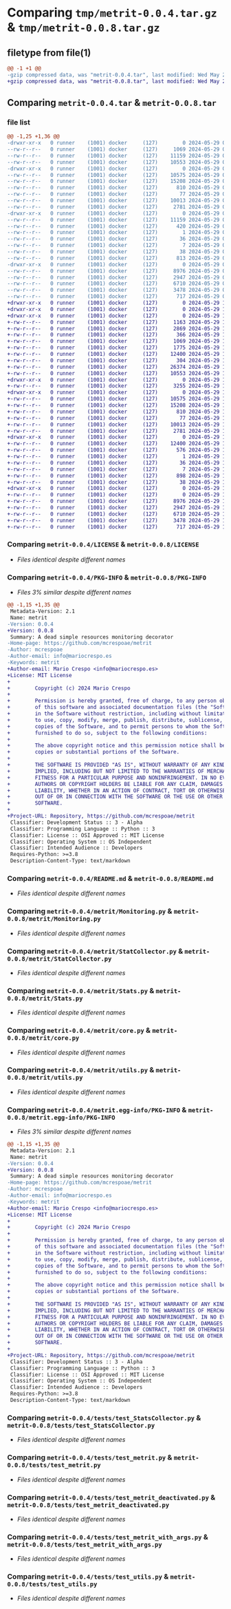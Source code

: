 # Comparing `tmp/metrit-0.0.4.tar.gz` & `tmp/metrit-0.0.8.tar.gz`

## filetype from file(1)

```diff
@@ -1 +1 @@
-gzip compressed data, was "metrit-0.0.4.tar", last modified: Wed May 29 09:56:11 2024, max compression
+gzip compressed data, was "metrit-0.0.8.tar", last modified: Wed May 29 15:05:55 2024, max compression
```

## Comparing `metrit-0.0.4.tar` & `metrit-0.0.8.tar`

### file list

```diff
@@ -1,25 +1,36 @@
-drwxr-xr-x   0 runner    (1001) docker     (127)        0 2024-05-29 09:56:11.479851 metrit-0.0.4/
--rw-r--r--   0 runner    (1001) docker     (127)     1069 2024-05-29 09:56:06.000000 metrit-0.0.4/LICENSE
--rw-r--r--   0 runner    (1001) docker     (127)    11159 2024-05-29 09:56:11.479851 metrit-0.0.4/PKG-INFO
--rw-r--r--   0 runner    (1001) docker     (127)    10553 2024-05-29 09:56:06.000000 metrit-0.0.4/README.md
-drwxr-xr-x   0 runner    (1001) docker     (127)        0 2024-05-29 09:56:11.479851 metrit-0.0.4/metrit/
--rw-r--r--   0 runner    (1001) docker     (127)    10575 2024-05-29 09:56:06.000000 metrit-0.0.4/metrit/Monitoring.py
--rw-r--r--   0 runner    (1001) docker     (127)    15208 2024-05-29 09:56:06.000000 metrit-0.0.4/metrit/StatCollector.py
--rw-r--r--   0 runner    (1001) docker     (127)      810 2024-05-29 09:56:06.000000 metrit-0.0.4/metrit/Stats.py
--rw-r--r--   0 runner    (1001) docker     (127)       77 2024-05-29 09:56:06.000000 metrit-0.0.4/metrit/__init__.py
--rw-r--r--   0 runner    (1001) docker     (127)    10013 2024-05-29 09:56:06.000000 metrit-0.0.4/metrit/core.py
--rw-r--r--   0 runner    (1001) docker     (127)     2781 2024-05-29 09:56:06.000000 metrit-0.0.4/metrit/utils.py
-drwxr-xr-x   0 runner    (1001) docker     (127)        0 2024-05-29 09:56:11.479851 metrit-0.0.4/metrit.egg-info/
--rw-r--r--   0 runner    (1001) docker     (127)    11159 2024-05-29 09:56:11.000000 metrit-0.0.4/metrit.egg-info/PKG-INFO
--rw-r--r--   0 runner    (1001) docker     (127)      420 2024-05-29 09:56:11.000000 metrit-0.0.4/metrit.egg-info/SOURCES.txt
--rw-r--r--   0 runner    (1001) docker     (127)        1 2024-05-29 09:56:11.000000 metrit-0.0.4/metrit.egg-info/dependency_links.txt
--rw-r--r--   0 runner    (1001) docker     (127)       36 2024-05-29 09:56:11.000000 metrit-0.0.4/metrit.egg-info/requires.txt
--rw-r--r--   0 runner    (1001) docker     (127)        7 2024-05-29 09:56:11.000000 metrit-0.0.4/metrit.egg-info/top_level.txt
--rw-r--r--   0 runner    (1001) docker     (127)       38 2024-05-29 09:56:11.479851 metrit-0.0.4/setup.cfg
--rw-r--r--   0 runner    (1001) docker     (127)      813 2024-05-29 09:56:08.000000 metrit-0.0.4/setup.py
-drwxr-xr-x   0 runner    (1001) docker     (127)        0 2024-05-29 09:56:11.479851 metrit-0.0.4/tests/
--rw-r--r--   0 runner    (1001) docker     (127)     8976 2024-05-29 09:56:06.000000 metrit-0.0.4/tests/test_StatsCollector.py
--rw-r--r--   0 runner    (1001) docker     (127)     2947 2024-05-29 09:56:06.000000 metrit-0.0.4/tests/test_metrit.py
--rw-r--r--   0 runner    (1001) docker     (127)     6710 2024-05-29 09:56:06.000000 metrit-0.0.4/tests/test_metrit_deactivated.py
--rw-r--r--   0 runner    (1001) docker     (127)     3478 2024-05-29 09:56:06.000000 metrit-0.0.4/tests/test_metrit_with_args.py
--rw-r--r--   0 runner    (1001) docker     (127)      717 2024-05-29 09:56:06.000000 metrit-0.0.4/tests/test_utils.py
+drwxr-xr-x   0 runner    (1001) docker     (127)        0 2024-05-29 15:05:55.336684 metrit-0.0.8/
+drwxr-xr-x   0 runner    (1001) docker     (127)        0 2024-05-29 15:05:55.332684 metrit-0.0.8/.github/
+drwxr-xr-x   0 runner    (1001) docker     (127)        0 2024-05-29 15:05:55.332684 metrit-0.0.8/.github/workflows/
+-rw-r--r--   0 runner    (1001) docker     (127)     1163 2024-05-29 15:05:49.000000 metrit-0.0.8/.github/workflows/push_to_main.yml
+-rw-r--r--   0 runner    (1001) docker     (127)     2869 2024-05-29 15:05:49.000000 metrit-0.0.8/.github/workflows/pypi_release.yml
+-rw-r--r--   0 runner    (1001) docker     (127)      366 2024-05-29 15:05:49.000000 metrit-0.0.8/.gitignore
+-rw-r--r--   0 runner    (1001) docker     (127)     1069 2024-05-29 15:05:49.000000 metrit-0.0.8/LICENSE
+-rw-r--r--   0 runner    (1001) docker     (127)     1775 2024-05-29 15:05:49.000000 metrit-0.0.8/Makefile
+-rw-r--r--   0 runner    (1001) docker     (127)    12400 2024-05-29 15:05:55.336684 metrit-0.0.8/PKG-INFO
+-rw-r--r--   0 runner    (1001) docker     (127)      304 2024-05-29 15:05:49.000000 metrit-0.0.8/Pipfile
+-rw-r--r--   0 runner    (1001) docker     (127)    26374 2024-05-29 15:05:49.000000 metrit-0.0.8/Pipfile.lock
+-rw-r--r--   0 runner    (1001) docker     (127)    10553 2024-05-29 15:05:49.000000 metrit-0.0.8/README.md
+drwxr-xr-x   0 runner    (1001) docker     (127)        0 2024-05-29 15:05:55.332684 metrit-0.0.8/examples/
+-rw-r--r--   0 runner    (1001) docker     (127)     3255 2024-05-29 15:05:49.000000 metrit-0.0.8/examples/examples.py
+drwxr-xr-x   0 runner    (1001) docker     (127)        0 2024-05-29 15:05:55.336684 metrit-0.0.8/metrit/
+-rw-r--r--   0 runner    (1001) docker     (127)    10575 2024-05-29 15:05:49.000000 metrit-0.0.8/metrit/Monitoring.py
+-rw-r--r--   0 runner    (1001) docker     (127)    15208 2024-05-29 15:05:49.000000 metrit-0.0.8/metrit/StatCollector.py
+-rw-r--r--   0 runner    (1001) docker     (127)      810 2024-05-29 15:05:49.000000 metrit-0.0.8/metrit/Stats.py
+-rw-r--r--   0 runner    (1001) docker     (127)       77 2024-05-29 15:05:49.000000 metrit-0.0.8/metrit/__init__.py
+-rw-r--r--   0 runner    (1001) docker     (127)    10013 2024-05-29 15:05:49.000000 metrit-0.0.8/metrit/core.py
+-rw-r--r--   0 runner    (1001) docker     (127)     2781 2024-05-29 15:05:49.000000 metrit-0.0.8/metrit/utils.py
+drwxr-xr-x   0 runner    (1001) docker     (127)        0 2024-05-29 15:05:55.336684 metrit-0.0.8/metrit.egg-info/
+-rw-r--r--   0 runner    (1001) docker     (127)    12400 2024-05-29 15:05:55.000000 metrit-0.0.8/metrit.egg-info/PKG-INFO
+-rw-r--r--   0 runner    (1001) docker     (127)      576 2024-05-29 15:05:55.000000 metrit-0.0.8/metrit.egg-info/SOURCES.txt
+-rw-r--r--   0 runner    (1001) docker     (127)        1 2024-05-29 15:05:55.000000 metrit-0.0.8/metrit.egg-info/dependency_links.txt
+-rw-r--r--   0 runner    (1001) docker     (127)       36 2024-05-29 15:05:55.000000 metrit-0.0.8/metrit.egg-info/requires.txt
+-rw-r--r--   0 runner    (1001) docker     (127)        7 2024-05-29 15:05:55.000000 metrit-0.0.8/metrit.egg-info/top_level.txt
+-rw-r--r--   0 runner    (1001) docker     (127)      898 2024-05-29 15:05:49.000000 metrit-0.0.8/pyproject.toml
+-rw-r--r--   0 runner    (1001) docker     (127)       38 2024-05-29 15:05:55.336684 metrit-0.0.8/setup.cfg
+drwxr-xr-x   0 runner    (1001) docker     (127)        0 2024-05-29 15:05:55.336684 metrit-0.0.8/tests/
+-rw-r--r--   0 runner    (1001) docker     (127)        0 2024-05-29 15:05:49.000000 metrit-0.0.8/tests/__init__.py
+-rw-r--r--   0 runner    (1001) docker     (127)     8976 2024-05-29 15:05:49.000000 metrit-0.0.8/tests/test_StatsCollector.py
+-rw-r--r--   0 runner    (1001) docker     (127)     2947 2024-05-29 15:05:49.000000 metrit-0.0.8/tests/test_metrit.py
+-rw-r--r--   0 runner    (1001) docker     (127)     6710 2024-05-29 15:05:49.000000 metrit-0.0.8/tests/test_metrit_deactivated.py
+-rw-r--r--   0 runner    (1001) docker     (127)     3478 2024-05-29 15:05:49.000000 metrit-0.0.8/tests/test_metrit_with_args.py
+-rw-r--r--   0 runner    (1001) docker     (127)      717 2024-05-29 15:05:49.000000 metrit-0.0.8/tests/test_utils.py
```

### Comparing `metrit-0.0.4/LICENSE` & `metrit-0.0.8/LICENSE`

 * *Files identical despite different names*

### Comparing `metrit-0.0.4/PKG-INFO` & `metrit-0.0.8/PKG-INFO`

 * *Files 3% similar despite different names*

```diff
@@ -1,15 +1,35 @@
 Metadata-Version: 2.1
 Name: metrit
-Version: 0.0.4
+Version: 0.0.8
 Summary: A dead simple resources monitoring decorator
-Home-page: https://github.com/mcrespoae/metrit
-Author: mcrespoae
-Author-email: info@mariocrespo.es
-Keywords: metrit
+Author-email: Mario Crespo <info@mariocrespo.es>
+License: MIT License
+        
+        Copyright (c) 2024 Mario Crespo
+        
+        Permission is hereby granted, free of charge, to any person obtaining a copy
+        of this software and associated documentation files (the "Software"), to deal
+        in the Software without restriction, including without limitation the rights
+        to use, copy, modify, merge, publish, distribute, sublicense, and/or sell
+        copies of the Software, and to permit persons to whom the Software is
+        furnished to do so, subject to the following conditions:
+        
+        The above copyright notice and this permission notice shall be included in all
+        copies or substantial portions of the Software.
+        
+        THE SOFTWARE IS PROVIDED "AS IS", WITHOUT WARRANTY OF ANY KIND, EXPRESS OR
+        IMPLIED, INCLUDING BUT NOT LIMITED TO THE WARRANTIES OF MERCHANTABILITY,
+        FITNESS FOR A PARTICULAR PURPOSE AND NONINFRINGEMENT. IN NO EVENT SHALL THE
+        AUTHORS OR COPYRIGHT HOLDERS BE LIABLE FOR ANY CLAIM, DAMAGES OR OTHER
+        LIABILITY, WHETHER IN AN ACTION OF CONTRACT, TORT OR OTHERWISE, ARISING FROM,
+        OUT OF OR IN CONNECTION WITH THE SOFTWARE OR THE USE OR OTHER DEALINGS IN THE
+        SOFTWARE.
+        
+Project-URL: Repository, https://github.com/mcrespoae/metrit
 Classifier: Development Status :: 3 - Alpha
 Classifier: Programming Language :: Python :: 3
 Classifier: License :: OSI Approved :: MIT License
 Classifier: Operating System :: OS Independent
 Classifier: Intended Audience :: Developers
 Requires-Python: >=3.8
 Description-Content-Type: text/markdown
```

### Comparing `metrit-0.0.4/README.md` & `metrit-0.0.8/README.md`

 * *Files identical despite different names*

### Comparing `metrit-0.0.4/metrit/Monitoring.py` & `metrit-0.0.8/metrit/Monitoring.py`

 * *Files identical despite different names*

### Comparing `metrit-0.0.4/metrit/StatCollector.py` & `metrit-0.0.8/metrit/StatCollector.py`

 * *Files identical despite different names*

### Comparing `metrit-0.0.4/metrit/Stats.py` & `metrit-0.0.8/metrit/Stats.py`

 * *Files identical despite different names*

### Comparing `metrit-0.0.4/metrit/core.py` & `metrit-0.0.8/metrit/core.py`

 * *Files identical despite different names*

### Comparing `metrit-0.0.4/metrit/utils.py` & `metrit-0.0.8/metrit/utils.py`

 * *Files identical despite different names*

### Comparing `metrit-0.0.4/metrit.egg-info/PKG-INFO` & `metrit-0.0.8/metrit.egg-info/PKG-INFO`

 * *Files 3% similar despite different names*

```diff
@@ -1,15 +1,35 @@
 Metadata-Version: 2.1
 Name: metrit
-Version: 0.0.4
+Version: 0.0.8
 Summary: A dead simple resources monitoring decorator
-Home-page: https://github.com/mcrespoae/metrit
-Author: mcrespoae
-Author-email: info@mariocrespo.es
-Keywords: metrit
+Author-email: Mario Crespo <info@mariocrespo.es>
+License: MIT License
+        
+        Copyright (c) 2024 Mario Crespo
+        
+        Permission is hereby granted, free of charge, to any person obtaining a copy
+        of this software and associated documentation files (the "Software"), to deal
+        in the Software without restriction, including without limitation the rights
+        to use, copy, modify, merge, publish, distribute, sublicense, and/or sell
+        copies of the Software, and to permit persons to whom the Software is
+        furnished to do so, subject to the following conditions:
+        
+        The above copyright notice and this permission notice shall be included in all
+        copies or substantial portions of the Software.
+        
+        THE SOFTWARE IS PROVIDED "AS IS", WITHOUT WARRANTY OF ANY KIND, EXPRESS OR
+        IMPLIED, INCLUDING BUT NOT LIMITED TO THE WARRANTIES OF MERCHANTABILITY,
+        FITNESS FOR A PARTICULAR PURPOSE AND NONINFRINGEMENT. IN NO EVENT SHALL THE
+        AUTHORS OR COPYRIGHT HOLDERS BE LIABLE FOR ANY CLAIM, DAMAGES OR OTHER
+        LIABILITY, WHETHER IN AN ACTION OF CONTRACT, TORT OR OTHERWISE, ARISING FROM,
+        OUT OF OR IN CONNECTION WITH THE SOFTWARE OR THE USE OR OTHER DEALINGS IN THE
+        SOFTWARE.
+        
+Project-URL: Repository, https://github.com/mcrespoae/metrit
 Classifier: Development Status :: 3 - Alpha
 Classifier: Programming Language :: Python :: 3
 Classifier: License :: OSI Approved :: MIT License
 Classifier: Operating System :: OS Independent
 Classifier: Intended Audience :: Developers
 Requires-Python: >=3.8
 Description-Content-Type: text/markdown
```

### Comparing `metrit-0.0.4/tests/test_StatsCollector.py` & `metrit-0.0.8/tests/test_StatsCollector.py`

 * *Files identical despite different names*

### Comparing `metrit-0.0.4/tests/test_metrit.py` & `metrit-0.0.8/tests/test_metrit.py`

 * *Files identical despite different names*

### Comparing `metrit-0.0.4/tests/test_metrit_deactivated.py` & `metrit-0.0.8/tests/test_metrit_deactivated.py`

 * *Files identical despite different names*

### Comparing `metrit-0.0.4/tests/test_metrit_with_args.py` & `metrit-0.0.8/tests/test_metrit_with_args.py`

 * *Files identical despite different names*

### Comparing `metrit-0.0.4/tests/test_utils.py` & `metrit-0.0.8/tests/test_utils.py`

 * *Files identical despite different names*

